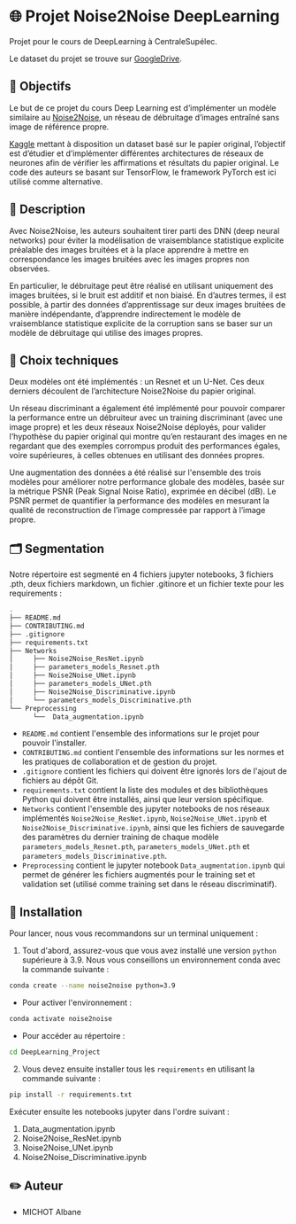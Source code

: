 # :globe_with_meridians: Projet Noise2Noise DeepLearning
Projet pour le cours de DeepLearning à CentraleSupélec. 

Le dataset du projet se trouve sur [GoogleDrive](https://drive.google.com/drive/folders/166pH_Nfa0afFc2q_0gLWiRlhbKv8xAH2?usp=sharing).

## 🎯 Objectifs
Le but de ce projet du cours Deep Learning est d’implémenter un modèle similaire au [Noise2Noise](https://arxiv.org/pdf/1803.04189.pdf), un réseau de
débruitage d’images entraîné sans image de référence propre. 

[Kaggle](https://www.kaggle.com/datasets/mehrdadkianiosh/noisy-images?resource=download) mettant à disposition un dataset basé sur le papier original, l’objectif est d’étudier et d’implémenter différentes architectures de réseaux de neurones afin de vérifier les
affirmations et résultats du papier original. Le code des auteurs se basant sur TensorFlow, le framework PyTorch est ici utilisé comme alternative.

## :page_facing_up: Description
Avec Noise2Noise, les auteurs souhaitent tirer parti des DNN (deep neural networks) pour éviter la modélisation de vraisemblance statistique explicite préalable des images bruitées et à la place apprendre à mettre en correspondance les images bruitées avec les images propres non observées. 

En particulier, le débruitage peut être réalisé en utilisant uniquement des images bruitées, si le bruit est additif et non biaisé. En d’autres termes, il est possible, à partir des données d’apprentissage sur deux images bruitées de manière indépendante, d’apprendre indirectement le modèle de vraisemblance statistique explicite de la corruption sans se baser sur un modèle de débruitage qui utilise des images propres.

## 🤔 Choix techniques
Deux modèles ont été implémentés : un Resnet et un U-Net. Ces deux derniers découlent de l’architecture Noise2Noise du papier original. 

Un réseau discriminant a également été implémenté pour pouvoir comparer la performance entre un débruiteur avec un training discriminant (avec une image propre) et les deux réseaux Noise2Noise déployés, pour valider l'hypothèse du papier original qui montre qu’en restaurant des images en ne regardant que des exemples corrompus produit des performances égales, voire supérieures, à celles obtenues en utilisant des données propres. 

Une augmentation des données a été réalisé sur l'ensemble des trois modèles pour améliorer notre performance globale des modèles, basée sur la métrique PSNR (Peak Signal Noise Ratio), exprimée en décibel (dB). Le PSNR permet de quantifier la performance des modèles en mesurant la qualité de reconstruction de l’image compressée par rapport à l’image propre.

## :card_index_dividers: Segmentation
Notre répertoire est segmenté en 4 fichiers jupyter notebooks, 3 fichiers .pth, deux fichiers markdown, un fichier .gitinore et un fichier texte pour les requirements :

```bash 
.
├── README.md
├── CONTRIBUTING.md
├── .gitignore
├── requirements.txt 
├── Networks
│     ├── Noise2Noise_ResNet.ipynb
│     ├── parameters_models_Resnet.pth
│     ├── Noise2Noise_UNet.ipynb
│     ├── parameters_models_UNet.pth
│     ├── Noise2Noise_Discriminative.ipynb
│     └── parameters_models_Discriminative.pth
└── Preprocessing
      └──  Data_augmentation.ipynb

```

- ``README.md`` contient l'ensemble des informations sur le projet pour pouvoir l'installer.
- ``CONTRIBUTING.md`` contient l'ensemble des informations sur les normes et les pratiques de collaboration et de gestion du projet.
- ``.gitignore`` contient les fichiers qui doivent être ignorés lors de l'ajout de fichiers au dépôt Git.
- ``requirements.txt`` contient la liste des modules et des bibliothèques Python qui doivent être installés, ainsi que leur version spécifique.
- ``Networks`` contient l'ensemble des jupyter notebooks de nos réseaux implémentés ``Noise2Noise_ResNet.ipynb``, ``Noise2Noise_UNet.ipynb`` et ``Noise2Noise_Discriminative.ipynb``, ainsi que les fichiers de sauvegarde des paramètres du dernier training de chaque modèle ``parameters_models_Resnet.pth``, ``parameters_models_UNet.pth`` et ``parameters_models_Discriminative.pth``.
- ``Preprocessing`` contient le jupyter notebook ``Data_augmentation.ipynb`` qui permet de générer les fichiers augmentés pour le training set et validation set (utilisé comme training set dans le réseau discriminatif).

## :wrench: Installation
Pour lancer, nous vous recommandons sur un terminal uniquement :

1. Tout d'abord, assurez-vous que vous avez installé une version `python` supérieure à 3.9. Nous vous conseillons un environnement conda avec la commande suivante : 
```bash
conda create --name noise2noise python=3.9
```
- Pour activer l'environnement :
```bash
conda activate noise2noise
```
- Pour accéder au répertoire : 
```bash
cd DeepLearning_Project
```

2. Vous devez ensuite installer tous les `requirements` en utilisant la commande suivante :
```bash
pip install -r requirements.txt
```

Exécuter ensuite les notebooks jupyter dans l'ordre suivant : 

1. Data_augmentation.ipynb 
2. Noise2Noise_ResNet.ipynb
3. Noise2Noise_UNet.ipynb
4. Noise2Noise_Discriminative.ipynb

## :pencil2: Auteur
- MICHOT Albane




